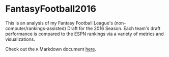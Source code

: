 # FantasyFootball2016

This is an analysis of my Fantasy Football League's (non-computer/rankings-assisted) Draft for the 2016 Season. Each team's draft performance is compared to the ESPN rankings via a variety of metrics and visualizations.

Check out the `R` Markdown document [here](https://evanoman.github.io/FantasyFootball2016/Draft/).
